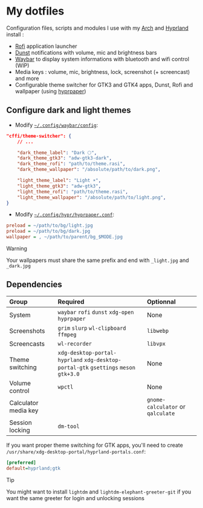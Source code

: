 # My dotfiles

Configuration files, scripts and modules I use with my [Arch](https://archlinux.org/) and [Hyprland](https://hyprland.org/) install :
- [Rofi](https://davatorium.github.io/rofi/) application launcher
- [Dunst](https://dunst-project.org/) notifications with volume, mic and brightness bars
- [Waybar](https://github.com/Alexays/Waybar) to display system informations with bluetooth and wifi control (WIP)
- Media keys : volume, mic, brightness, lock, screenshot (+ screencast) and more
- Configurable theme switcher for GTK3 and GTK4 apps, Dunst, Rofi and wallpaper (using [hyprpaper](https://wiki.hyprland.org/Hypr-Ecosystem/hyprpaper/))

## Configure dark and light themes

- Modify [`~/.config/waybar/config`](./waybar/config):
```json
"cffi/theme-switcher": {
    // ...

    "dark_theme_label": "Dark 🌕",
    "dark_theme_gtk3": "adw-gtk3-dark",
    "dark_theme_rofi": "path/to/theme.rasi",
    "dark_theme_wallpaper": "/absolute/path/to/dark.png",

    "light_theme_label": "Light ☀️",
    "light_theme_gtk3": "adw-gtk3",
    "light_theme_rofi": "path/to/theme.rasi",
    "light_theme_wallpaper": "/absolute/path/to/light.png",
}
```

- Modify [`~/.config/hypr/hyprpaper.conf`](./hypr/hyprpaper.conf):
```ini
preload = ~/path/to/bg/light.jpg
preload = ~/path/to/bg/dark.jpg
wallpaper = , ~/path/to/parent/bg_$MODE.jpg
```

> [!WARNING]
> Your wallpapers must share the same prefix and end with `_light.jpg` and `_dark.jpg`

## Dependencies

| Group                | Required                                                                             | Optionnal                         |
| :------------------- | :----------------------------------------------------------------------------------- | :-------------------------------- |
| System               | `waybar` `rofi` `dunst` `xdg-open` `hyprpaper`                                       | None                              |
| Screenshots          | `grim` `slurp` `wl-clipboard` `ffmpeg`                                               | `libwebp`                         |
| Screencasts          | `wl-recorder`                                                                        | `libvpx`                          |
| Theme switching      | `xdg-desktop-portal-hyprland` `xdg-desktop-portal-gtk` `gsettings` `meson` `gtk+3.0` | None                              |
| Volume control       | `wpctl`                                                                              | None                              |
| Calculator media key |                                                                                      | `gnome-calculator` or `qalculate` |
| Session locking      | `dm-tool`                                                                            |                                   |

If you want proper theme switching for GTK apps, you'll need to create `/usr/share/xdg-desktop-portal/hyprland-portals.conf`:
```ini
[preferred]
default=hyprland;gtk
```

> [!TIP]
> You might want to install `lightdm` and `lightdm-elephant-greeter-git` if you want the same greeter for login and unlocking sessions

